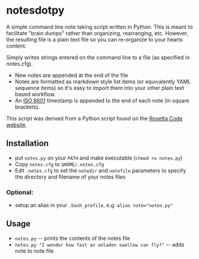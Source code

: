 notesdotpy
==========

A simple command line note taking script written in Python. This is meant to facilitate "brain dumps" rather than organizing, rearranging, etc.  However, the resulting file is a plain text file so you can re-organize to your hearts content.

Simply writes strings entered on the command line to a file (as specified in notes.cfg).

- New notes are appended at the end of the file
- Notes are formatted as markdown style list items (or equivalently YAML sequence items) so it's easy to import them into your other plain text based workflow.
- An [ISO 8601](http://www.w3.org/TR/NOTE-datetime) timestamp is appended to the end of each note (in square brackets).

This script was derived from a Python script found on the [Rosetta Code website](http://rosettacode.org/wiki/Take_notes_on_the_command_line#Python).

## Installation
- put `notes.py` on your `PATH` and make executable (`chmod +x notes.py`)
- Copy `notes.cfg` to `$HOME/.notes.cfg`
- Edit `.notes.cfg` to set the `notedir` and `notefile` parameters to specify the directory and filename of your notes files

### Optional:
- setup an alias in your `.bash_profile`, e.g. `alias note="notes.py"`

## Usage
- `notes.py` -- prints the contents of the notes file
- `notes.py "I wonder how fast an unladen swallow can fly?"` --  adds note to note file

